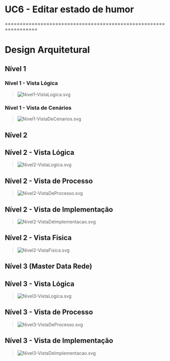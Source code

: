 # UC6 - Editar estado de humor
=================================================================

# Design Arquitetural

## Nível 1

### Nível 1 - Vista Lógica

> ![Nivel1-VistaLogica.svg](Nivel1-VistaLogica.svg)

### Nível 1 - Vista de Cenários

> ![Nivel1-VistaDeCenarios.svg](Nivel1-VistaDeCenarios.svg)

## Nível 2

## Nível 2 - Vista Lógica

> ![Nivel2-VistaLogica.svg](Nivel2-VistaLogica.svg)

## Nível 2 - Vista de Processo

> ![Nivel2-VistaDeProcesso.svg](Nivel2-VistaDeProcesso.svg)

## Nível 2 - Vista de Implementação

> ![Nivel2-VistaDeImplementacao.svg](Nivel2-VistaDeImplementacao.svg)

## Nível 2 - Vista Física

> ![Nivel2-VistaFisica.svg](Nivel2-VistaFisica.svg)

## Nível 3 (Master Data Rede)

## Nível 3 - Vista Lógica

> ![Nivel3-VistaLogica.svg](Nivel3-VistaLogica.svg)

## Nível 3 - Vista de Processo

> ![Nivel3-VistaDeProcesso.svg](Nivel3-VistaDeProcesso.svg)

## Nível 3 - Vista de Implementação

> ![Nivel3-VistaDeImplementacao.svg](Nivel3-VistaDeImplementacao.svg)
